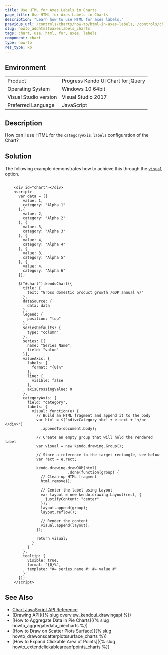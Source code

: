 ```yaml
---
title: Use HTML for Axes Labels in Charts
page_title: Use HTML for Axes Labels in Charts
description: "Learn how to use HTML for axes labels."
previous_url: /controls/charts/how-to/html-in-axes-labels, /controls/charts/how-to/various/html-in-axes-labels
slug: howto_addhtmltoaxeslabels_charts
tags: chart, use, html, for, axes, labels
component: chart
type: how-to
res_type: kb
---
```


## Environment

<table>
 <tr>
  <td>Product</td>
  <td>Progress Kendo UI Chart for jQuery</td>
 </tr>
 <tr>
  <td>Operating System</td>
  <td>Windows 10 64bit</td>
 </tr>
 <tr>
  <td>Visual Studio version</td>
  <td>Visual Studio 2017</td>
 </tr>
 <tr>
  <td>Preferred Language</td>
  <td>JavaScript</td>
 </tr>
</table>

## Description

How can I use HTML for the `categoryAxis.labels` configuration of the Chart?

## Solution

The following example demonstrates how to achieve this through the [`visual`](/api/javascript/dataviz/ui/chart/configuration/categoryaxis.labels.visual) option.

```dojo

    <div id="chart"></div>
    <script>
      var data = [{
        value: 1,
        category: "Alpha 1"
      },{
        value: 2,
        category: "Alpha 2"
      }, {
        value: 3,
        category: "Alpha 3"
      }, {
        value: 4,
        category: "Alpha 4"
      }, {
        value: 3,
        category: "Alpha 5"
      }, {
        value: 4,
        category: "Alpha 6"
      }];

      $("#chart").kendoChart({
        title: {
          text: "Gross domestic product growth /GDP annual %/"
        },
        dataSource: {
          data: data
        },
        legend: {
          position: "top"
        },
        seriesDefaults: {
          type: "column"
        },
        series: [{
          name: "Series Name",
          field: "value"
        }],
        valueAxis: {
          labels: {
            format: "{0}%"
          },
          line: {
            visible: false
          },
          axisCrossingValue: 0
        },
        categoryAxis: {
          field: "category",
          labels: {
            visual: function(e) {
              // Build an HTML fragment and append it to the body
              var html = $('<div>Category <b>' + e.text + '</b></div>')
              	.appendTo(document.body);

              // Create an empty group that will hold the rendered label
              var visual = new kendo.drawing.Group();

              // Store a reference to the target rectangle, see below
              var rect = e.rect;

              kendo.drawing.drawDOM(html)
							.done(function(group) {
                // Clean-up HTML fragment
                html.remove();

                // Center the label using Layout
                var layout = new kendo.drawing.Layout(rect, {
                  justifyContent: "center"
                });
                layout.append(group);
                layout.reflow();

                // Render the content
                visual.append(layout);
              });

              return visual;
            }
          }
        },
        tooltip: {
          visible: true,
          format: "{0}%",
          template: "#= series.name #: #= value #"
        }
      });
    </script>
```

## See Also

* [Chart JavaScript API Reference](/api/javascript/dataviz/ui/chart)
* [Drawing API]({% slug overview_kendoui_drawingapi %})
* [How to Aggregate Data in Pie Charts]({% slug howto_aggregatedata_piecharts %})
* [How to Draw on Scatter Plots Surface]({% slug howto_drawonscatterplotssurface_charts %})
* [How to Expand Clickable Area of Points]({% slug howto_extendclickableareaofpoints_charts %})
